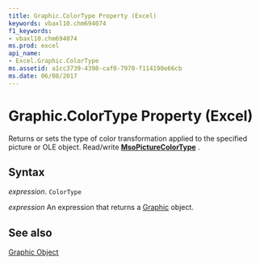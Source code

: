```yaml
---
title: Graphic.ColorType Property (Excel)
keywords: vbaxl10.chm694074
f1_keywords:
- vbaxl10.chm694074
ms.prod: excel
api_name:
- Excel.Graphic.ColorType
ms.assetid: a1cc3739-4398-caf0-7970-f114190e66cb
ms.date: 06/08/2017
---
```



# Graphic.ColorType Property (Excel)

Returns or sets the type of color transformation applied to the specified picture or OLE object. Read/write  **[MsoPictureColorType](./Office.MsoPictureColorType.md)** .


## Syntax

 _expression_. `ColorType`

 _expression_ An expression that returns a [Graphic](./Excel.Graphic.md) object.


## See also


[Graphic Object](Excel.Graphic.md)

